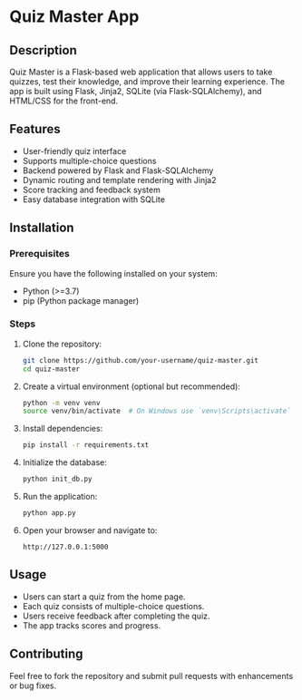 # Quiz Master App

## Description
Quiz Master is a Flask-based web application that allows users to take quizzes, test their knowledge, and improve their learning experience. The app is built using Flask, Jinja2, SQLite (via Flask-SQLAlchemy), and HTML/CSS for the front-end.

## Features
- User-friendly quiz interface
- Supports multiple-choice questions
- Backend powered by Flask and Flask-SQLAlchemy
- Dynamic routing and template rendering with Jinja2
- Score tracking and feedback system
- Easy database integration with SQLite

## Installation
### Prerequisites
Ensure you have the following installed on your system:
- Python (>=3.7)
- pip (Python package manager)

### Steps
1. Clone the repository:
   ```bash
   git clone https://github.com/your-username/quiz-master.git
   cd quiz-master
   ```
2. Create a virtual environment (optional but recommended):
   ```bash
   python -m venv venv
   source venv/bin/activate  # On Windows use `venv\Scripts\activate`
   ```
3. Install dependencies:
   ```bash
   pip install -r requirements.txt
   ```
4. Initialize the database:
   ```bash
   python init_db.py
   ```
5. Run the application:
   ```bash
   python app.py
   ```
6. Open your browser and navigate to:
   ```
   http://127.0.0.1:5000
   ```

## Usage
- Users can start a quiz from the home page.
- Each quiz consists of multiple-choice questions.
- Users receive feedback after completing the quiz.
- The app tracks scores and progress.

## Contributing
Feel free to fork the repository and submit pull requests with enhancements or bug fixes.


